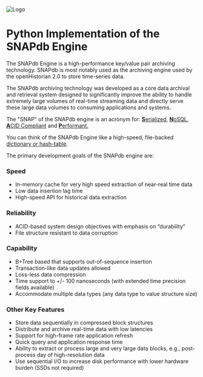 ![Logo](https://www.gridprotectionalliance.org/images/products/Producttitles75/snap.png)

# Python Implementation of the SNAPdb Engine

The SNAPdb Engine is a high-performance key/value pair archiving technology. SNAPdb is most notably used as the archiving engine used by the openHistorian 2.0 to store time-series data.

The  SNAPdb archiving technology was developed as a core data archival and retrieval system designed to significantly improve the ability to handle extremely large volumes of real-time streaming data and directly serve these large data volumes to consuming applications and systems.

The "SNAP" of the SNAPdb engine is an acronym for:
[**S**erialized](https://en.wikipedia.org/wiki/Serialization),
[**N**oSQL](https://en.wikipedia.org/wiki/NoSQL),
[**A**CID Compliant](https://en.wikipedia.org/wiki/ACID) and
[**P**erformant.](https://docs.microsoft.com/en-us/previous-versions/dotnet/articles/ms973839(v=msdn.10)?redirectedfrom=MSDN)

You can think of the SNAPdb Engine like a high-speed, file-backed [dictionary or hash-table](https://en.wikipedia.org/wiki/Hash_table).

The primary development goals of the SNAPdb engine are:

### Speed
* In-memory cache for very high speed extraction of near-real time data
* Low data insertion lag time
* High-speed API for historical data extraction

### Reliability
* ACID-based system design objectives with emphasis on “durability”
* File structure resistant to data corruption

### Capability
* B+Tree based that supports out-of-sequence insertion
* Transaction-like data updates allowed
* Loss-less data compression
* Time support to +/- 100 nanoseconds (with extended time precision fields available)
* Accommodate multiple data types (any data type to value structure size)

### Other Key Features
* Store data sequentially in compressed block structures
* Distribute and archive real-time data with low latencies
* Support for high-frame rate application refresh
* Quick query and application response time
* Ability to extract or process large and very large data blocks, e.g., post-process day of high-resolution data
* Use sequential I/O to increase disk performance with lower hardware burden (SSDs not required)
